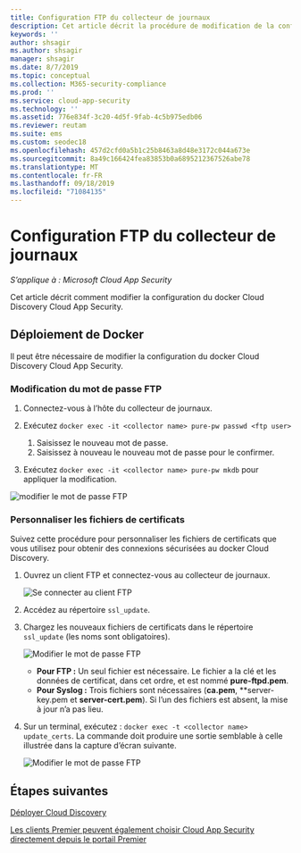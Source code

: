 ```yaml
---
title: Configuration FTP du collecteur de journaux
description: Cet article décrit la procédure de modification de la configuration du docker Cloud Discovery Cloud App Security.
keywords: ''
author: shsagir
ms.author: shsagir
manager: shsagir
ms.date: 8/7/2019
ms.topic: conceptual
ms.collection: M365-security-compliance
ms.prod: ''
ms.service: cloud-app-security
ms.technology: ''
ms.assetid: 776e834f-3c20-4d5f-9fab-4c5b975edb06
ms.reviewer: reutam
ms.suite: ems
ms.custom: seodec18
ms.openlocfilehash: 457d2cfd0a5b1c25b8463a8d48e3172c044a673e
ms.sourcegitcommit: 8a49c166424fea83853b0a6895212367526abe78
ms.translationtype: MT
ms.contentlocale: fr-FR
ms.lasthandoff: 09/18/2019
ms.locfileid: "71084135"
---
```

# <a name="log-collector-ftp-configuration"></a>Configuration FTP du collecteur de journaux

*S’applique à : Microsoft Cloud App Security*

Cet article décrit comment modifier la configuration du docker Cloud Discovery Cloud App Security.

## <a name="docker-deployment"></a>Déploiement de Docker

Il peut être nécessaire de modifier la configuration du docker Cloud Discovery Cloud App Security.

### <a name="changing-the-ftp-password"></a>Modification du mot de passe FTP

1. Connectez-vous à l’hôte du collecteur de journaux.

2. Exécutez `docker exec -it <collector name> pure-pw passwd <ftp user>`

    1. Saisissez le nouveau mot de passe.
    2. Saisissez à nouveau le nouveau mot de passe pour le confirmer.

3. Exécutez `docker exec -it <collector name> pure-pw mkdb` pour appliquer la modification.

  ![modifier le mot de passe FTP](./media/ftp-connect.png)

### <a name="customize-certificate-files"></a>Personnaliser les fichiers de certificats

Suivez cette procédure pour personnaliser les fichiers de certificats que vous utilisez pour obtenir des connexions sécurisées au docker Cloud Discovery.

1. Ouvrez un client FTP et connectez-vous au collecteur de journaux.

   ![Se connecter au client FTP](./media/ftp-connect.png)

2. Accédez au répertoire `ssl_update`.
3. Chargez les nouveaux fichiers de certificats dans le répertoire `ssl_update` (les noms sont obligatoires).

    ![Modifier le mot de passe FTP](./media/new-certs.png)

    - **Pour FTP :** Un seul fichier est nécessaire. Le fichier a la clé et les données de certificat, dans cet ordre, et est nommé **pure-ftpd.pem**.
    - **Pour Syslog :** Trois fichiers sont nécessaires (**ca.pem**, **server-key.pem et **server-cert.pem**). Si l’un des fichiers est absent, la mise à jour n’a pas lieu.

4. Sur un terminal, exécutez : `docker exec -t <collector name> update_certs`. La commande doit produire une sortie semblable à celle illustrée dans la capture d’écran suivante.

    ![Modifier le mot de passe FTP](./media/update-certs.png)

## <a name="next-steps"></a>Étapes suivantes

[Déployer Cloud Discovery](set-up-cloud-discovery.md)

[Les clients Premier peuvent également choisir Cloud App Security directement depuis le portail Premier](https://premier.microsoft.com/)
